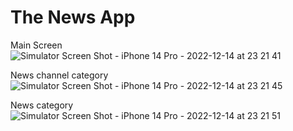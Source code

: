 # The News App

Main Screen
![Simulator Screen Shot - iPhone 14 Pro - 2022-12-14 at 23 21 41](https://user-images.githubusercontent.com/38257926/207771919-d6c04445-79f8-4e65-a7d0-b46eaf7c5202.png)

News channel category
![Simulator Screen Shot - iPhone 14 Pro - 2022-12-14 at 23 21 45](https://user-images.githubusercontent.com/38257926/207771933-7013e49e-b0b3-490a-b034-4335339e7f7d.png)

News category
![Simulator Screen Shot - iPhone 14 Pro - 2022-12-14 at 23 21 51](https://user-images.githubusercontent.com/38257926/207771942-2ad68ab2-4fcb-4018-84f4-34639675a96b.png)

